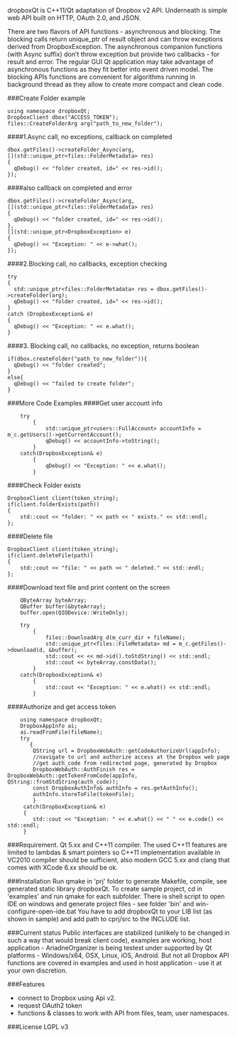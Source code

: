 dropboxQt is C++11/Qt adaptation of Dropbox v2 API. Underneath is simple web API built on HTTP, OAuth 2.0, and JSON.

There are two flavors of API functions - asynchronous and blocking. The blocking calls return unique_ptr of result object and can throw exceptions derived from DropboxException. The asynchronous companion functions (with Async suffix) don't throw exception but provide two callbacks - for result and error. The regular GUI Qt application may take advantage of asynchronous functions as they fit better into event driven model. The blocking APIs functions are convenient for algorithms running in background thread as they allow to create more compact and clean code.

###Create Folder example
```
using namespace dropboxQt;
DropboxClient dbox("ACCESS_TOKEN");
files::CreateFolderArg arg("path_to_new_folder");
```
####1.Async call, no exceptions, callback on completed
```
dbox.getFiles()->createFolder_Async(arg, 
[](std::unique_ptr<files::FolderMetadata> res)
{
  qDebug() << "folder created, id=" << res->id();
});
```
####also callback on completed and error
```
dbox.getFiles()->createFolder_Async(arg, 
[](std::unique_ptr<files::FolderMetadata> res)
{
  qDebug() << "folder created, id=" << res->id();
},
[](std::unique_ptr<DropboxException> e) 
{
  qDebug() << "Exception: " << e->what();
});
```
####2.Blocking call, no callbacks, exception checking
```
try
{
  std::unique_ptr<files::FolderMetadata> res = dbox.getFiles()->createFolder(arg);
  qDebug() << "folder created, id=" << res->id();
}
catch (DropboxException& e)
{
  qDebug() << "Exception: " << e.what();
}
```
####3. Blocking call, no callbacks, no exception, returns boolean
```
if(dbox.createFolder("path_to_new_folder")){
  qDebug() << "folder created";
}
else{
  qDebug() << "failed to create folder";
}
```
###More Code Examples
####Get user account info
```
    try
        {
            std::unique_ptr<users::FullAccount> accountInfo = m_c.getUsers()->getCurrentAccount();
            qDebug() << accountInfo->toString();
        }
    catch(DropboxException& e)
        {
            qDebug() << "Exception: " << e.what();
        }
```
####Check Folder exists
```
DropboxClient client(token_string);
if(client.folderExists(path))
{
    std::cout << "folder: " << path << " exists." << std::endl;
};
```
####Delete file
```
DropboxClient client(token_string);
if(client.deleteFile(path))
{
    std::cout << "file: " << path << " deleted." << std::endl;
};
```
####Download text file and print content on the screen
```
	QByteArray byteArray;
    QBuffer buffer(&byteArray);
    buffer.open(QIODevice::WriteOnly);

    try
        {
            files::DownloadArg d(m_curr_dir + fileName);
            std::unique_ptr<files::FileMetadata> md = m_c.getFiles()->download(d, &buffer);
            std::cout << << md->id().toStdString() << std::endl;
            std::cout << byteArray.constData();
        }
    catch(DropboxException& e)
        {
            std::cout << "Exception: " << e.what() << std::endl;
        }
```
####Authorize and get access token
```
    using namespace dropboxQt;
    DropboxAppInfo ai;
    ai.readFromFile(fileName);
    try
       {
        QString url = DropboxWebAuth::getCodeAuthorizeUrl(appInfo);
        //navigate to url and authorize access at the Dropbox web page
        //get auth_code from redirected page, generated by Dropbox
        DropboxWebAuth::AuthFinish res = DropboxWebAuth::getTokenFromCode(appInfo, QString::fromStdString(auth_code));
        const DropboxAuthInfo& authInfo = res.getAuthInfo();
        authInfo.storeToFile(tokenFile);
        }
     catch(DropboxException& e)
     {
        std::cout << "Exception: " << e.what() << " " << e.code() << std::endl;
     }
```

###Requirement.
Qt 5.xx and C++11 compiler. The used C++11 features are limited to lambdas & smart pointers so C++11 implementation available in VC2010 compiler should be sufficient, also modern GCC 5.xx and clang that comes with XCode 6.xx should be ok.

###Installation
Run qmake in 'prj' folder to generate Makefile, compile, see generated static library dropboxQt.
To create sample project, cd in 'examples' and run qmake for each subfolder. There is shell script to open IDE
on windows and generate project files - see folder 'bin' and win-configure-open-ide.bat
You have to add dropboxQt to your LIB list (as shown in sample) and add path to cprj/src to the INCLUDE list.

###Current status
Public interfaces are stabilized (unlikely to be changed in such a way that would break client code), examples are working, host application - AriadneOrganizer is being testest under supported by Qt platforms - Windows/x64, OSX, Linux, iOS, Android. But not all Dropbox API functions are covered in examples and used in host application - use it at your own discretion.

###Features
- connect to Dropbox using Api v2.
- request OAuth2 token
- functions & classes to work with API from files, team, user namespaces.

###License
 LGPL v3

